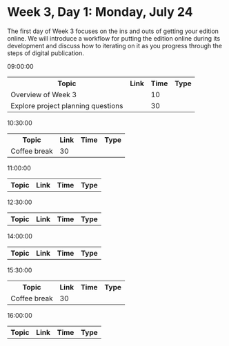 # Week 3, Day 1: Monday, July 24
The first day of Week 3 focuses on the ins and outs of getting your edition online. We will introduce a workflow for putting the edition online during its development and discuss how to iterating on it as you progress through the steps of digital publication.
<td>09:00:00</td><td></td><td></td><td></td><td></td><td></td><td></td><td></td><td></td><td></td><td></td><table><tr><th>Topic</th><th>Link</th><th>Time</th><th>Type</th></tr><tr><td>Overview of Week 3</td><td><a href=""></a></td><td>10</td><td></td></tr><tr><td>Explore project planning questions</td><td><a href=""></a></td><td>30</td><td></td></tr></table>
<td>10:30:00</td><td></td><td></td><td></td><td></td><td></td><td></td><td></td><td></td><td></td><td></td><table><tr><th>Topic</th><th>Link</th><th>Time</th><th>Type</th></tr><tr><td>Coffee break</td><td>30</td><td></td></tr></table>
<td>11:00:00</td><td></td><td></td><td></td><td></td><td></td><td></td><td></td><td></td><td></td><td></td><table><tr><th>Topic</th><th>Link</th><th>Time</th><th>Type</th></tr></table>
<td>12:30:00</td><td></td><td></td><td></td><td></td><td></td><td></td><td></td><td></td><td></td><td></td><table><tr><th>Topic</th><th>Link</th><th>Time</th><th>Type</th></tr></table>
<td>14:00:00</td><td></td><td></td><td></td><td></td><td></td><td></td><td></td><td></td><td></td><td></td><table><tr><th>Topic</th><th>Link</th><th>Time</th><th>Type</th></tr></table>
<td>15:30:00</td><td></td><td></td><td></td><td></td><td></td><td></td><td></td><td></td><td></td><td></td><table><tr><th>Topic</th><th>Link</th><th>Time</th><th>Type</th></tr><tr><td>Coffee break</td><td>30</td><td></td></tr></table>
<td>16:00:00</td><td></td><td></td><td></td><td></td><td></td><td></td><td></td><td></td><td></td><td></td><table><tr><th>Topic</th><th>Link</th><th>Time</th><th>Type</th></tr></table>
